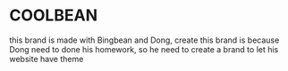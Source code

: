 # COOLBEAN
this brand is made with Bingbean and Dong, create this 
brand is because Dong need to done his homework, so he
need to create a brand to let his website have theme



